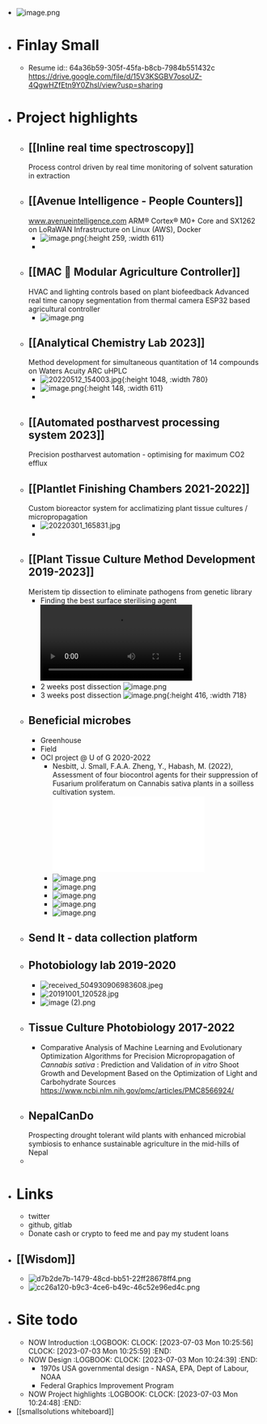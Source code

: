 - ![image.png](../assets/image_1688402515733_0.png)
- # Finlay Small
	- Resume
	  id:: 64a36b59-305f-45fa-b8cb-7984b551432c
	  https://drive.google.com/file/d/15V3KSGBV7osoUZ-4QgwHZfEtn9Y0Zhsl/view?usp=sharing
- # Project highlights
	- ## [[Inline real time spectroscopy]]
	  Process control driven by real time monitoring of solvent saturation in extraction
	- ## [[Avenue Intelligence - People Counters]] 
	  www.avenueintelligence.com
	  ARM® Cortex® M0+ Core and SX1262 on LoRaWAN
	  Infrastructure on Linux (AWS), Docker
		- ![image.png](../assets/image_1688423776023_0.png){:height 259, :width 611}
		-
	- ## [[MAC 🌱 Modular Agriculture Controller]]
	  HVAC and lighting controls based on plant biofeedback
	  Advanced real time canopy segmentation from thermal camera
	  ESP32 based agricultural controller
		- ![image.png](../assets/image_1688423559948_0.png)
	- ## [[Analytical Chemistry Lab 2023]]
	  Method development for simultaneous quantitation of 14 compounds on Waters Acuity ARC uHPLC
		- ![20220512_154003.jpg](../assets/20220512_154003_1688425376241_0.jpg){:height 1048, :width 780}
		- ![image.png](../assets/image_1688436117795_0.png){:height 148, :width 611}
		-
	- ## [[Automated postharvest processing system 2023]]
	  Precision postharvest automation - optimising for maximum CO2 efflux
	- ## [[Plantlet Finishing Chambers 2021-2022]]
	  Custom bioreactor system for acclimatizing plant tissue cultures / micropropagation
		- ![20220301_165831.jpg](../assets/20220301_165831_1688424417458_0.jpg)
		-
	- ## [[Plant Tissue Culture Method Development 2019-2023]]
	  Meristem tip dissection to eliminate pathogens from genetic library
		- Finding the best surface sterilising agent
		  ![20190806_152615.mp4](../assets/20190806_152615_1688426333236_0.mp4)
		- 2 weeks post dissection
		  ![image.png](../assets/image_1688426235943_0.png)
		- 3 weeks post dissection
		  ![image.png](../assets/image_1688424237233_0.png){:height 416, :width 718}
	- ## Beneficial microbes
		- Greenhouse
		- Field
		- OCI project @ U of G 2020-2022
			- Nesbitt, J. Small, F.A.A. Zheng, Y., Habash, M. (2022), Assessment of four biocontrol agents for their suppression of
			  Fusarium proliferatum on Cannabis sativa plants in a soilless cultivation system.
			  ![CGC2022_Nesbitt_Poster.pdf](../assets/CGC2022_Nesbitt_Poster_1688426861132_0.pdf)
			- ![image.png](../assets/image_1688402919781_0.png)
			- ![image.png](../assets/image_1688402936559_0.png)
			- ![image.png](../assets/image_1688402961916_0.png)
			- ![image.png](../assets/image_1688427157248_0.png)
			- ![image.png](../assets/image_1688427187744_0.png)
	- ## Send It - data collection platform
	- ## Photobiology lab 2019-2020
		- ![received_504930906983608.jpeg](../assets/received_504930906983608_1688426356547_0.jpeg)
		- ![20191001_120528.jpg](../assets/20191001_120528_1688426576223_0.jpg)
		- ![image (2).png](../assets/image_(2)_1688427672718_0.png)
	- ## Tissue Culture Photobiology 2017-2022
		- Comparative Analysis of Machine Learning and Evolutionary Optimization Algorithms for Precision Micropropagation of *Cannabis sativa* : Prediction and Validation of *in vitro* Shoot Growth and Development Based on the Optimization of Light and Carbohydrate Sources
		  https://www.ncbi.nlm.nih.gov/pmc/articles/PMC8566924/
	- ## NepalCanDo
	  Prospecting drought tolerant wild plants with enhanced microbial symbiosis to enhance sustainable agriculture in the mid-hills of Nepal
	-
- # Links
	- twitter
	- github, gitlab
	- Donate cash or crypto to feed me and pay my student loans
- ## [[Wisdom]]
	- ![d7b2de7b-1479-48cd-bb51-22ff28678ff4.png](../assets/d7b2de7b-1479-48cd-bb51-22ff28678ff4_1688425161686_0.png)
	- ![cc26a120-b9c3-4ce6-b49c-46c52e96ed4c.png](../assets/cc26a120-b9c3-4ce6-b49c-46c52e96ed4c_1688425185299_0.png)
- # Site todo
	- NOW Introduction
	  :LOGBOOK:
	  CLOCK: [2023-07-03 Mon 10:25:56]
	  CLOCK: [2023-07-03 Mon 10:25:59]
	  :END:
	- NOW Design
	  :LOGBOOK:
	  CLOCK: [2023-07-03 Mon 10:24:39]
	  :END:
		- 1970s USA governmental design - NASA, EPA, Dept of Labour, NOAA
		- Federal Graphics Improvement Program
	- NOW Project highlights
	  :LOGBOOK:
	  CLOCK: [2023-07-03 Mon 10:24:48]
	  :END:
- [[smallsolutions whiteboard]]